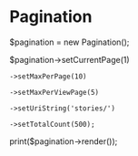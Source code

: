 # Pagination

$pagination = new Pagination();

$pagination->setCurrentPage(1)

    ->setMaxPerPage(10)
    
    ->setMaxPerViewPage(5)
    
    ->setUriString('stories/')
    
    ->setTotalCount(500);

print($pagination->render());
